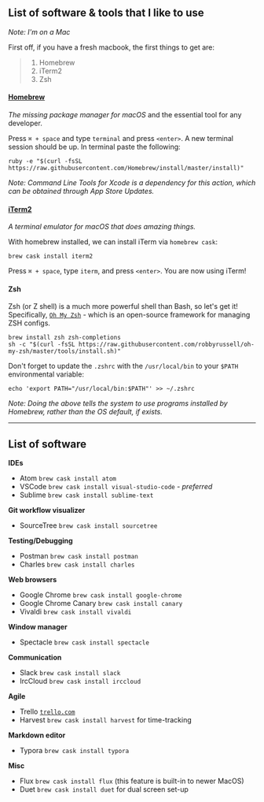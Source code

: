 ## List of software & tools that I like to use

_Note: I'm on a Mac_

First off, if you have a fresh macbook, the first things to get are:

> 1. Homebrew
> 2. iTerm2
> 3. Zsh

#### [Homebrew](https://brew.sh/)

_The missing package manager for macOS_ and the essential tool for any developer.

Press `⌘ + space`  and type `terminal`  and press `<enter>`. A new terminal session should be up. In terminal paste the following:

```shell
ruby -e "$(curl -fsSL https://raw.githubusercontent.com/Homebrew/install/master/install)"
```

_Note: Command Line Tools for Xcode is a dependency for this action, which can be obtained through App Store Updates._

#### [iTerm2](https://www.iterm2.com/)

_A terminal emulator for macOS that does amazing things._

With homebrew installed, we can install iTerm via `homebrew cask`:

```shell
brew cask install iterm2
```

Press `⌘ + space`, type `iterm`, and press `<enter>`. You are now using iTerm!

#### Zsh

Zsh (or Z shell) is a much more powerful shell than Bash, so let's get it! Specifically, [`Oh My Zsh`](http://ohmyz.sh/) - which is an open-source framework for managing ZSH configs.

```shell
brew install zsh zsh-completions
sh -c "$(curl -fsSL https://raw.githubusercontent.com/robbyrussell/oh-my-zsh/master/tools/install.sh)"
```

Don't forget to update the `.zshrc` with the `/usr/local/bin` to your `$PATH` environmental variable:

```
echo 'export PATH="/usr/local/bin:$PATH"' >> ~/.zshrc
```

_Note: Doing the above tells the system to use programs installed by Homebrew, rather than the OS default, if exists._

---

## List of software

**IDEs**

- Atom `brew cask install atom`
- VSCode `brew cask install visual-studio-code` - _preferred_
- Sublime `brew cask install sublime-text`

**Git workflow visualizer**

- SourceTree `brew cask install sourcetree`

**Testing/Debugging**

- Postman `brew cask install postman`
- Charles `brew cask install charles`

**Web browsers**

- Google Chrome `brew cask install google-chrome`
- Google Chrome Canary `brew cask install canary`
- Vivaldi `brew cask install vivaldi`

**Window manager**

- Spectacle `brew cask install spectacle`

**Communication**

- Slack `brew cask install slack`
- IrcCloud `brew cask install irccloud`

**Agile**

- Trello [`trello.com`](https://trello.com)
- Harvest `brew cask install harvest` 
  for time-tracking

**Markdown editor**

- Typora `brew cask install typora`

**Misc**

- Flux `brew cask install flux` 
  (this feature is built-in to newer MacOS)
- Duet `brew cask install duet`
  for dual screen set-up
